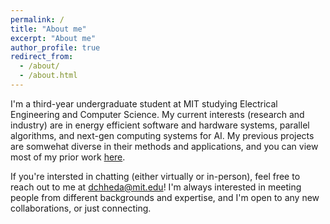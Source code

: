 ```yaml
---
permalink: /
title: "About me"
excerpt: "About me"
author_profile: true
redirect_from: 
  - /about/
  - /about.html
---
```

I'm a third-year undergraduate student at MIT studying Electrical Engineering and Computer Science. My current interests (research and industry) are in energy efficient software and hardware systems, parallel algorithms, and next-gen computing systems for AI. My previous projects are somwehat diverse in their methods and applications, and you can view most of my prior work [here](/projects).

If you're intersted in chatting (either virtually or in-person), feel free to reach out to me at [dchheda@mit.edu](mailto:dchheda@mit.edu)! I'm always interested in meeting people from different backgrounds and expertise, and I'm open to any new collaborations, or just connecting. 
